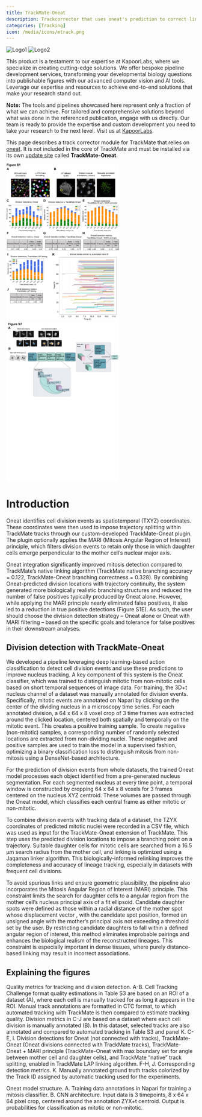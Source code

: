 ```yaml
---
title: TrackMate-Oneat
description: Trackcorrector that uses oneat's prediction to correct lineage trees
categories: [Tracking]
icon: /media/icons/mtrack.png
---
```

<img src="/media/icons/mtrack.png" alt="Logo1" width="150"/>
<img src="/media/icons/kapoorlablogo.png" alt="Logo2" width="150"/>

This product is a testament to our expertise at KapoorLabs, where we specialize in creating cutting-edge solutions. We offer bespoke pipeline development services, transforming your developmental biology questions into publishable figures with our advanced computer vision and AI tools. Leverage our expertise and resources to achieve end-to-end solutions that make your research stand out.

**Note:** The tools and pipelines showcased here represent only a fraction of what we can achieve. For tailored and comprehensive solutions beyond what was done in the referenced publication, engage with us directly. Our team is ready to provide the expertise and custom development you need to take your research to the next level. Visit us at [KapoorLabs](https://www.kapoorlabs.org/).


This page describes a track corrector module for TrackMate that relies on [oneat](https://pypi.org/project/oneat/). It is not included in the core of TrackMate and must be installed via its own [update site](/update-sites/following) called **TrackMate-Oneat**.

<img src="/media/plugins/trackmate/actions/FigS1.png" width="300"/> <img src="/media/plugins/trackmate/actions/FigS7.png" width="300"/>

# Introduction

Oneat identifies cell division events as spatiotemporal (TXYZ) coordinates. These coordinates were then used to impose trajectory splitting within TrackMate tracks through our custom-developed TrackMate-Oneat plugin. The plugin optionally applies the MARI (Mitosis Angular Region of Interest) principle, which filters division events to retain only those in which daughter cells emerge perpendicular to the mother cell’s nuclear major axis.

Oneat integration significantly improved mitosis detection compared to TrackMate’s native linking algorithm (TrackMate native branching accuracy = 0.122, TrackMate-Oneat branching correctness = 0.328). By combining Oneat-predicted division locations with trajectory continuity, the system generated more biologically realistic branching structures and reduced the number of false positives typically produced by Oneat alone. However, while applying the MARI principle nearly eliminated false positives, it also led to a reduction in true positive detections (Figure S1E). As such, the user should choose the division detection strategy – Oneat alone or Oneat with MARI filtering – based on the specific goals and tolerance for false positives in their downstream analyses.

## Division detection with TrackMate-Oneat

We developed a pipeline leveraging deep learning-based action classification to detect cell division events and use these predictions to improve nucleus tracking. A key component of this system is the Oneat classifier, which was trained to distinguish mitotic from non-mitotic cells based on short temporal sequences of image data. For training, the 3D+t nucleus channel of a dataset was manually annotated for division events. Specifically, mitotic events are annotated on Napari by clicking on the center of the dividing nucleus in a microscopy time series. For each annotated division, a 64 x 64 x 8 voxel crop of 3 time frames was extracted around the clicked location, centered both spatially and temporally on the mitotic event. This creates a positive training sample. To create negative (non-mitotic) samples, a corresponding number of randomly selected locations are extracted from non-dividing nuclei. These negative and positive samples are used to train the model in a supervised fashion, optimizing a binary classification loss to distinguish mitosis from non-mitosis using a DenseNet-based architecture.


For the prediction of division events from whole datasets, the trained Oneat model processes each object identified from a pre-generated nucleus segmentation. For each segmented nucleus at every time point, a temporal window is constructed by cropping 64 x 64 x 8 voxels for 3 frames centered on the nucleus XYZ centroid. These volumes are passed through the Oneat model, which classifies each central frame as either mitotic or non-mitotic.


To combine division events with tracking data of a dataset, the TZYX coordinates of predicted mitotic nuclei were recorded in a CSV file, which was used as input for the TrackMate-Oneat extension of TrackMate. This step uses the predicted division locations to impose a branching point on a trajectory. Suitable daughter cells for mitotic cells are searched from a 16.5 µm search radius from the mother cell, and linking is optimized using a Jaqaman linker algorithm. This biologically-informed relinking improves the completeness and accuracy of lineage tracking, especially in datasets with frequent cell divisions.


To avoid spurious links and ensure geometric plausibility, the pipeline also incorporates the Mitosis Angular Region of Interest (MARI) principle. This constraint limits the search for daughter cells to a angular region from the mother cell’s nucleus principal axis of a fit ellipsoid. Candidate daughter spots were defined as those within a radial distance  of the mother spot  whose displacement vector , with  the candidate spot position, formed an unsigned angle with the mother’s principal axis  not exceeding a threshold  set by the user.
By restricting candidate daughters to fall within a defined angular region of interest, this method eliminates improbable pairings and enhances the biological realism of the reconstructed lineages. This constraint is especially important in dense tissues, where purely distance-based linking may result in incorrect associations.


## Explaining the figures

Quality metrics for tracking and division detection. A-B. Cell Tracking Challenge format quality estimations in Table S3 are based on an ROI of a dataset (A), where each cell is manually tracked for as long it appears in the ROI. Manual track annotations are formatted in CTC format, to which automated tracking with TrackMate is then compared to estimate tracking quality. Division metrics in C-J are based on a dataset where each cell division is manually annotated (B). In this dataset, selected tracks are also annotated and compared to automated tracking in Table S3 and panel K. C-E, I. Division detections for Oneat (not connected with tracks), TrackMate-Oneat (Oneat divisions connected with TrackMate tracks), TrackMate-Oneat + MARI principle (TrackMate-Oneat with max boundary set for angle between mother cell and daughter cells), and TrackMate “native” track splitting, enabled in TrackMate LAP linking algorithm. F-H, J. Corresponding detection metrics. K. Manually annotated ground truth tracks colorized by the Track ID assigned by automatic tracking used for the experiments.  


Oneat model structure. A. Training data annotations in Napari for training a mitosis classifier. B. CNN architecture. Input data is 3 timepoints, 8 x 64 x 64 pixel crop, centered around the annotation ZYX+t centroid. Output is probabilities for classification as mitotic or non-mitotic.
